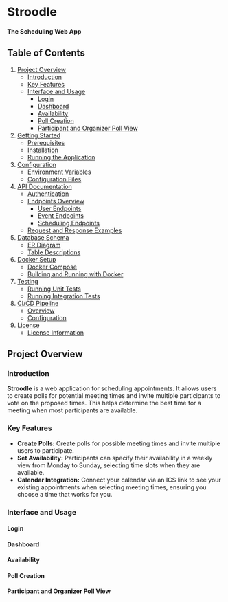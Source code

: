 # Stroodle
#### The Scheduling Web App

## Table of Contents
1. [Project Overview](#project-overview)
    - [Introduction](#introduction)
    - [Key Features](#key-features)
    - [Interface and Usage](#interface-and-usage)
       - [Login](#login)
       - [Dashboard](#dashboard)
       - [Availability](#availability)
       - [Poll Creation](#poll-creation)
       - [Participant and Organizer Poll View](#participant-and-organizer-poll-view)
2. [Getting Started](#getting-started)
    - [Prerequisites](#prerequisites)
    - [Installation](#installation)
    - [Running the Application](#running-the-application)
3. [Configuration](#configuration)
    - [Environment Variables](#environment-variables)
    - [Configuration Files](#configuration-files)
4. [API Documentation](#api-documentation)
    - [Authentication](#authentication)
    - [Endpoints Overview](#endpoints-overview)
        - [User Endpoints](#user-endpoints)
        - [Event Endpoints](#event-endpoints)
        - [Scheduling Endpoints](#scheduling-endpoints)
    - [Request and Response Examples](#request-and-response-examples)
5. [Database Schema](#database-schema)
    - [ER Diagram](#er-diagram)
    - [Table Descriptions](#table-descriptions)
6. [Docker Setup](#docker-setup)
    - [Docker Compose](#docker-compose)
    - [Building and Running with Docker](#building-and-running-with-docker)
7. [Testing](#testing)
    - [Running Unit Tests](#running-unit-tests)
    - [Running Integration Tests](#running-integration-tests)
8. [CI/CD Pipeline](#cicd-pipeline)
    - [Overview](#overview)
    - [Configuration](#configuration-1)
9. [License](#license)
    - [License Information](#license-information)

## Project Overview

### Introduction

**Stroodle** is a web application for scheduling appointments. It allows users to create polls for potential meeting times and invite multiple participants to vote on the proposed times. This helps determine the best time for a meeting when most participants are available.

### Key Features

- **Create Polls:** Create polls for possible meeting times and invite multiple users to participate.
- **Set Availability:** Participants can specify their availability in a weekly view from Monday to Sunday, selecting time slots when they are available.
- **Calendar Integration:** Connect your calendar via an ICS link to see your existing appointments when selecting meeting times, ensuring you choose a time that works for you.

### Interface and Usage

#### Login

#### Dashboard

#### Availability

#### Poll Creation

#### Participant and Organizer Poll View
